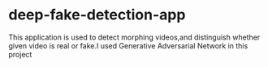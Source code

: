 # deep-fake-detection-app
This application is used to detect morphing videos,and distinguish whether given video is real or fake.I used Generative Adversarial Network in this project
